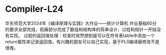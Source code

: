 # Compiler-L24
华东师范大学2024年《编译原理与实践》大作业——统计计算机
作业基础60分的要求全部完成，拓展部分完成了数组和结构体的简单设计，过程和指针一开始没有实现。
过程的返回值处理：检查时突然想到是可以在符号表table中添加一个return属性来记录返回值，有兴趣的朋友可以自己实现，基于PL0编译器修改不是很难。
